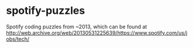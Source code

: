 # spotify-puzzles

Spotify coding puzzles from ~2013, which can be found at
http://web.archive.org/web/20130531225639/https://www.spotify.com/us/jobs/tech/
